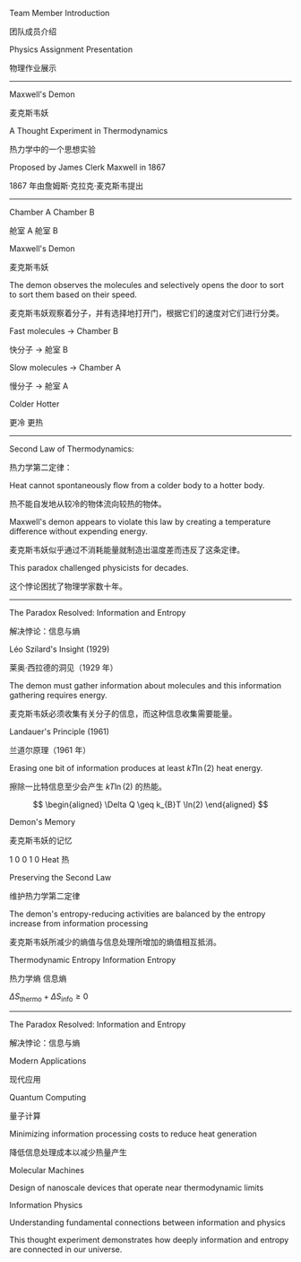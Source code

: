 Team Member Introduction

团队成员介绍

Physics Assignment Presentation

物理作业展示

---

Maxwell's Demon

麦克斯韦妖

A Thought Experiment in Thermodynamics

热力学中的一个思想实验

Proposed by James Clerk Maxwell in 1867

1867 年由詹姆斯·克拉克·麦克斯韦提出

---

Chamber A       Chamber B

舱室 A       舱室 B

Maxwell's Demon

麦克斯韦妖

The demon observes the molecules and selectively opens the door to sort to sort them based on their speed.

麦克斯韦妖观察着分子，并有选择地打开门，根据它们的速度对它们进行分类。

Fast molecules $\to$ Chamber B

快分子 $\to$ 舱室 B

Slow molecules $\to$ Chamber A

慢分子 $\to$ 舱室 A

Colder Hotter

更冷 更热

---

Second Law of Thermodynamics:

热力学第二定律：

Heat cannot spontaneously flow from a colder body to a hotter body.

热不能自发地从较冷的物体流向较热的物体。

Maxwell's demon appears to violate this law by creating a temperature difference without expending energy.

麦克斯韦妖似乎通过不消耗能量就制造出温度差而违反了这条定律。

This paradox challenged physicists for decades.

这个悖论困扰了物理学家数十年。

---

The Paradox Resolved: Information and Entropy

解决悖论：信息与熵

Léo Szilard's Insight (1929)

莱奥·西拉德的洞见（1929 年）

The demon must gather information about molecules and this information gathering requires energy.

麦克斯韦妖必须收集有关分子的信息，而这种信息收集需要能量。

Landauer's Principle (1961)

兰道尔原理（1961 年）

Erasing one bit of information produces at least $kT\ln (2)$ heat energy.

擦除一比特信息至少会产生 $kT\ln (2)$ 的热能。

$$
\begin{aligned}
\Delta Q \geq k_{B}T \ln(2)
\end{aligned}
$$

Demon's Memory

麦克斯韦妖的记忆

1 0 0 1 0 Heat 热

Preserving the Second Law

维护热力学第二定律

The demon's entropy-reducing activities are balanced by the entropy increase from information processing 

麦克斯韦妖所减少的熵值与信息处理所增加的熵值相互抵消。

Thermodynamic Entropy      Information Entropy

热力学熵  信息熵

$\Delta S_{\text{thermo}}+\Delta S_{\text{info}}\geq 0$

---

The Paradox Resolved: Information and Entropy

解决悖论：信息与熵

Modern Applications

现代应用

Quantum Computing

量子计算

Minimizing information processing costs to reduce heat generation

降低信息处理成本以减少热量产生

Molecular Machines

Design of nanoscale devices that operate near thermodynamic limits

Information Physics

Understanding fundamental connections between information and physics

This thought experiment demonstrates how deeply information and entropy are connected in our universe.

